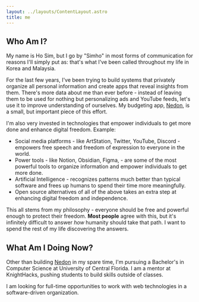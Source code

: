 ```yaml
---
layout: ../layouts/ContentLayout.astro
title: me
---
```


## Who Am I?

My name is Ho Sim, but I go by "Simho" in most forms of communication for reasons I'll simply put as: that's what I've been called throughout my life in Korea and Malaysia.

For the last few years, I've been trying to build systems that privately organize all personal information and create apps that reveal insights from them. There's more data about me than ever before - instead of leaving them to be used for nothing but personalizing ads and YouTube feeds, let's use it to improve understanding of ourselves. My budgeting app, [Nedon](Nedon.md), is a small, but important piece of this effort.

I'm also very invested in technologies that empower individuals to get more done and enhance digital freedom. Example:

- Social media platforms - like ArtStation, Twitter, YouTube, Discord - empowers free speech and freedom of expression to everyone in the world.
- Power tools - like Notion, Obsidian, Figma, - are some of the most powerful tools to organize information and empower individuals to get more done.
- Artificial Intelligence - recognizes patterns much better than typical software and frees up humans to spend their time more meaningfully.
- Open source alternatives of all of the above takes an extra step at enhancing digital freedom and independence.

This all stems from my philosophy - everyone should be free and powerful enough to protect their freedom. **Most people** agree with this, but it's infinitely difficult to answer _how_ humanity should take that path. I want to spend the rest of my life discovering the answers.

## What Am I Doing Now?

Other than building [Nedon](Nedon.md) in my spare time, I'm pursuing a Bachelor's in Computer Science at University of Central Florida. I am a mentor at KnightHacks, pushing students to build skills outside of classes.

I am looking for full-time opportunities to work with web technologies in a software-driven organization.
